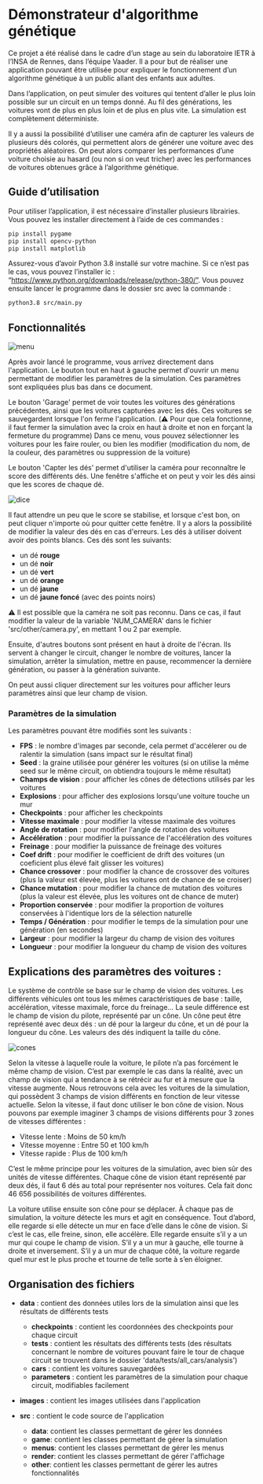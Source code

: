 # Démonstrateur d'algorithme génétique

Ce projet a été réalisé dans le cadre d’un stage au sein du laboratoire IETR à l’INSA de Rennes, dans l’équipe Vaader.
Il a pour but de réaliser une application pouvant être utilisée pour expliquer le fonctionnement d’un algorithme 
génétique à un public allant des enfants aux adultes.

Dans l’application, on peut simuler des voitures qui tentent d’aller le plus loin possible sur un circuit en un temps 
donné. Au fil des générations, les voitures vont de plus en plus loin et de plus en plus vite. La simulation est complètement déterministe.

Il y a aussi la possibilité d’utiliser une caméra afin de capturer les valeurs de plusieurs dés colorés, qui permettent
alors de générer une voiture avec des propriétés aléatoires. On peut alors comparer les performances d’une voiture 
choisie au hasard (ou non si on veut tricher) avec les performances de voitures obtenues grâce à 
l’algorithme génétique.



## Guide d’utilisation

Pour utiliser l’application, il est nécessaire d’installer plusieurs librairies. Vous pouvez les installer directement à l’aide de ces commandes :
```bash
pip install pygame
pip install opencv-python
pip install matplotlib
```
Assurez-vous d’avoir Python 3.8 installé sur votre machine. 
Si ce n’est pas le cas, vous pouvez l’installer ic : “https://www.python.org/downloads/release/python-380/”.
Vous pouvez ensuite lancer le programme dans le dossier src avec la commande :

```bash
python3.8 src/main.py
```

## Fonctionnalités

![menu](/images/menu.png)

Après avoir lancé le programme, vous arrivez directement dans l'application. Le bouton tout en haut à gauche permet
d'ouvrir un menu permettant de modifier les paramètres de la simulation. Ces paramètres sont expliquées plus bas dans 
ce document.

Le bouton 'Garage' permet de voir toutes les voitures des générations précédentes, ainsi que les voitures capturées 
avec les dés. Ces voitures se sauvegardent lorsque l'on ferme l'application. (⚠️ Pour que cela fonctionne, il faut 
fermer la simulation avec la croix en haut à droite et non en forçant la fermeture du programme) Dans ce menu, vous 
pouvez sélectionner les voitures pour les faire rouler, ou bien les modifier (modification du nom,
de la couleur, des paramètres ou suppression de la voiture)

Le bouton 'Capter les dés' permet d'utiliser la caméra pour reconnaître le score des différents dés. Une fenêtre 
s'affiche  et on peut y voir les dés ainsi que les scores de chaque dé.

![dice](/images/dice.png)

Il faut attendre un peu que le score se stabilise, et lorsque c'est bon, on peut cliquer n'importe où pour quitter
cette fenêtre. Il y a alors la possibilité de modifier la valeur des dés en cas d'erreurs. Les dés à utiliser doivent
avoir des points blancs. Ces dés sont les suivants:
- un dé **rouge**
- un dé **noir**
- un dé **vert**
- un dé **orange**
- un dé **jaune**
- un dé **jaune foncé** (avec des points noirs)

⚠️ Il est possible que la caméra ne soit pas reconnu. Dans ce cas, il faut modifier la valeur de la variable 
'NUM_CAMERA' dans le fichier 'src/other/camera.py', en mettant 1 ou 2 par exemple.

Ensuite, d'autres boutons sont présent en haut à droite de l'écran. Ils servent à changer le circuit, changer le nombre
de voitures, lancer la simulation, arrêter la simulation, mettre en pause, recommencer la dernière génération, ou 
passer à la génération suivante.

On peut aussi cliquer directement sur les voitures pour afficher leurs paramètres ainsi que leur champ de vision.

### Paramètres de la simulation

Les paramètres pouvant être modifiés sont les suivants :
- **FPS** : le nombre d'images par seconde, cela permet d'accélerer ou de ralentir la simulation (sans impact sur le
résultat final)
- **Seed** : la graine utilisée pour générer les voitures (si on utilise la même seed sur le même circuit, on obtiendra
toujours le même résultat)
- **Champs de vision** : pour afficher les cônes de détections utilisés par les voitures
- **Explosions** : pour afficher des explosions lorsqu'une voiture touche un mur
- **Checkpoints** : pour afficher les checkpoints
- **Vitesse maximale** : pour modifier la vitesse maximale des voitures
- **Angle de rotation** : pour modifier l'angle de rotation des voitures
- **Accélération** : pour modifier la puissance de l'accélération des voitures
- **Freinage** : pour modifier la puissance de freinage des voitures
- **Coef drift** : pour modifier le coefficient de drift des voitures (un coeficient plus élevé fait glisser les
voitures)
- **Chance crossover** : pour modifier la chance de crossover des voitures (plus la valeur est élevée, plus les voitures
ont de chance de se croiser)
- **Chance mutation** : pour modifier la chance de mutation des voitures (plus la valeur est élevée, plus les voitures
ont de chance de muter)
- **Proportion conservée** : pour modifier la proportion de voitures conservées à l'identique lors de la sélection
naturelle
- **Temps / Génération** : pour modifier le temps de la simulation pour une génération (en secondes)
- **Largeur** : pour modifier la largeur du champ de vision des voitures
- **Longueur** : pour modifier la longueur du champ de vision des voitures


## Explications des paramètres des voitures :
Le système de contrôle se base sur le champ de vision des voitures. Les différents véhicules ont tous les mêmes 
caractéristiques de base : taille, accélération, vitesse maximale, force du freinage… La seule différence est le 
champ de vision du pilote, représenté par un cône. Un cône peut être représenté avec deux dés : un dé pour la largeur
du cône, et un dé pour la longueur du cône. Les valeurs des dés indiquent la taille du cône.

![cones](/images/cones.png)

Selon la vitesse à laquelle roule la voiture, le pilote n’a pas forcément le même champ de vision. C’est par 
exemple le cas dans la réalité, avec un champ de vision qui a tendance à se rétrécir au fur et à mesure que la 
vitesse augmente. Nous retrouvons cela avec les voitures de la simulation, qui possèdent 3 champs de vision différents 
en fonction de leur vitesse actuelle. Selon la vitesse, il faut donc utiliser le bon cône de vision. Nous pouvons 
par exemple imaginer 3 champs de visions différents pour 3 zones de vitesses différentes :
- Vitesse lente : Moins de 50 km/h
- Vitesse moyenne : Entre 50 et 100 km/h
- Vitesse rapide : Plus de 100 km/h

C’est le même principe pour les voitures de la simulation, avec bien sûr des unités de vitesse différentes. Chaque 
cône de vision étant représenté par deux dés, il faut 6 dés au total pour représenter nos voitures. Cela fait 
donc 46 656 possibilités de voitures différentes.

La voiture utilise ensuite son cône pour se déplacer. À chaque pas de simulation, la voiture détecte les murs et 
agit en conséquence. Tout d’abord, elle regarde si elle détecte un mur en face d’elle dans le cône de vision. Si
c’est le cas, elle freine, sinon, elle accélère. Elle regarde ensuite s’il y a un mur qui coupe le champ de vision. 
S’il y a un mur à gauche, elle tourne à droite et inversement. S’il y a un mur de chaque côté, la voiture regarde 
quel mur est le plus proche et tourne de telle sorte à s’en éloigner.


## Organisation des fichiers

- **data** : contient des données utiles lors de la simulation ainsi que les résultats de différents tests
    - **checkpoints** : contient les coordonnées des checkpoints pour chaque circuit
    - **tests** : contient les résultats des différents tests (des résultats concernant le nombre de voitures pouvant 
faire le tour de chaque circuit se trouvent dans le dossier 'data/tests/all_cars/analysis')
    - **cars** : contient les voitures sauvegardées
    - **parameters** : contient les paramètres de la simulation pour chaque circuit, modifiables facilement
  

- **images** : contient les images utilisées dans l'application


- **src** : contient le code source de l'application
    - **data**: contient les classes permettant de gérer les données
    - **game**: contient les classes permettant de gérer la simulation
    - **menus**: contient les classes permettant de gérer les menus
    - **render**: contient les classes permettant de gérer l'affichage
    - **other**: contient les classes permettant de gérer les autres fonctionnalités